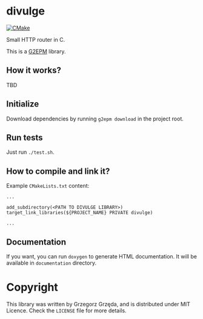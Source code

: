 # divulge
[![CMake](https://github.com/grzegorz-grzeda/divulge/actions/workflows/cmake.yml/badge.svg)](https://github.com/grzegorz-grzeda/divulge/actions/workflows/cmake.yml)

Small HTTP router in C.

This is a [G2EPM](https://github.com/grzegorz-grzeda/g2epm) library.

## How it works?
TBD

## Initialize
Download dependencies by running `g2epm download` in the project root.

## Run tests
Just run `./test.sh`.

## How to compile and link it?

Example `CMakeLists.txt` content:
```
...

add_subdirectory(<PATH TO DIVULGE LIBRARY>)
target_link_libraries(${PROJECT_NAME} PRIVATE divulge)

...
```

## Documentation
If you want, you can run `doxygen` to generate HTML documentation. It will be available in `documentation` 
directory.


# Copyright
This library was written by Grzegorz Grzęda, and is distributed under MIT Licence. Check the `LICENSE` file for
more details.